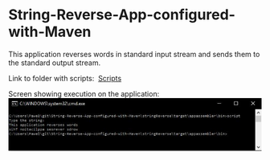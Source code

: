 # String-Reverse-App-configured-with-Maven

This application reverses words in standard input stream and sends them to the standard output stream.

Link to folder with scripts:
  [Scripts]( https://github.com/Olchawa/String-Reverse-App-configured-with-Maven/blob/master/stringReverse/target/appassembler/bin/)
  
  Screen showing execution on the application:
 ![all text](https://github.com/Olchawa/String-Reverse-App-configured-with-Maven/blob/master/stringReverse/scriptExec.JPG)
